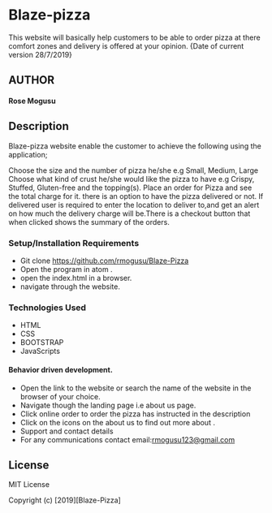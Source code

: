 # Blaze-pizza
This website will  basically help customers to be able to order pizza at there comfort zones and delivery is offered at your opinion.
{Date of current version 28/7/2019}

## AUTHOR
#### Rose Mogusu

## Description
Blaze-pizza website enable the customer to achieve the following using the application;

Choose the size and the number of pizza he/she e.g Small, Medium, Large Choose what kind of crust he/she would like the pizza to have e.g Crispy, Stuffed, Gluten-free and  the topping(s). Place an order for Pizza and see the total charge for it. there is an option to have the pizza delivered or not. If delivered user is required to enter the location to deliver to,and get an alert on how much the delivery charge will be.There is  a checkout button that when clicked shows the summary of the orders.

### Setup/Installation Requirements
* Git clone https://github.com/rmogusu/Blaze-Pizza
* Open the  program in atom .
* open the index.html in a browser.
* navigate through the website.

### Technologies Used
* HTML
* CSS
* BOOTSTRAP
* JavaScripts

#### Behavior driven development.
* Open the link to the website or search the name of the website in the browser of your choice.
* Navigate though the landing page i.e about us page.
* Click online order to order the pizza has instructed in the description
* Click on the icons on the about us to find out more about .
* Support and contact details
* For any communications contact email:rmogusu123@gmail.com

## License
MIT License

Copyright (c) [2019][Blaze-Pizza]
